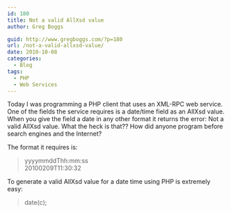 ```yaml
---
id: 180
title: Not a valid AllXsd value
author: Greg Boggs

guid: http://www.gregboggs.com/?p=180
url: /not-a-valid-allxsd-value/
date: 2010-10-08
categories:
  - Blog
tags:
  - PHP
  - Web Services
---
```

Today I was programming a PHP client that uses an XML-RPC web service. One of the fields the service requires is a date/time field as an AllXsd value. When you give the field a date in any other format it returns the error: Not a valid AllXsd value. What the heck is that?? How did anyone program before search engines and the Internet?

The format it requires is:

> yyyymmddThh:mm:ss  
> 20100209T11:30:32

To generate a valid AllXsd value for a date time using PHP is extremely easy:

> date(c);
